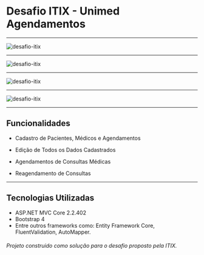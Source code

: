 # Desafio ITIX - Unimed Agendamentos

---

![desafio-itix](https://user-images.githubusercontent.com/37948637/64942671-0ed72c80-d840-11e9-98ba-730aef769896.png)

---

![desafio-itix](https://user-images.githubusercontent.com/37948637/64942670-0e3e9600-d840-11e9-8334-5b371a4c2585.png)

---

![desafio-itix](https://user-images.githubusercontent.com/37948637/64942678-11d21d00-d840-11e9-9ffc-b8571f571d5b.png)

---

![desafio-itix](https://user-images.githubusercontent.com/37948637/64942665-0da5ff80-d840-11e9-8e8e-4e6c1e6d1a76.png)

---


## Funcionalidades 
- Cadastro de Pacientes, Médicos e Agendamentos

- Edição de Todos os Dados Cadastrados

- Agendamentos de Consultas Médicas

- Reagendamento de Consultas

---

## Tecnologias Utilizadas
- ASP.NET MVC Core 2.2.402
- Bootstrap 4
- Entre outros frameworks como: Entity Framework Core, FluentValidation, AutoMapper.




###### Projeto construido como solução para o desafio proposto pela ITIX.

